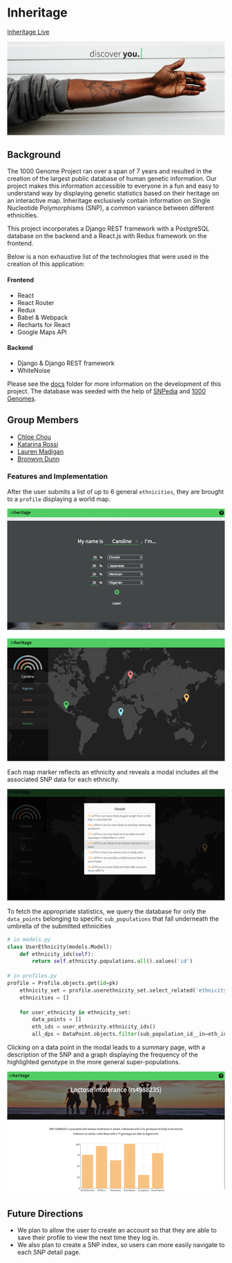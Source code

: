 # Inheritage

[Inheritage Live][live_link]

<p align="center">
  <img src="media/home-page.png" alt="home-page">
</p>

## Background
The 1000 Genome Project ran over a span of 7 years and resulted in the creation of the largest public database of human genetic information. Our project makes this information accessible to everyone in a fun and easy to understand way by displaying genetic statistics based on their heritage on an interactive map. Inheritage exclusively contain information on Single Nucleotide Polymorphisms (SNP), a common variance between different ethnicities.

This project incorporates a Django REST framework with a PostgreSQL database on the backend and a React.js with Redux framework on the frontend.

Below is a non exhaustive list of the technologies that were used in the creation of this application:

#### Frontend
- React
- React Router
- Redux
- Babel & Webpack
- Recharts for React
- Google Maps API

#### Backend
- Django & Django REST framework
- WhiteNoise

Please see the [docs][docs] folder for more information on the development of this project. The database was seeded with the help of [SNPedia][SNPedia] and [1000 Genomes][1000Genomes].

## Group Members
- [Chloe Chou](https://github.com/chloejchou)
- [Katarina Rossi](https://github.com/dischorde)
- [Lauren Madigan](https://github.com/lmadigan)
- [Bronwyn Dunn](https://github.com/bronwyndunn)


### Features and Implementation
After the user submits a list of up to 6 general `ethnicities`, they are brought to a `profile` displaying a world map.

![](media/ethnicity-form.png)
<br><br>
![](media/profile.png)

 Each map marker reflects an ethnicity and reveals a modal includes all the associated SNP data for each ethnicity.

![](media/modal.png)

To fetch the appropriate statistics, we query the database for only the `data_points` belonging to specific `sub_populations` that fall underneath the umbrella of the submitted ethnicities

```python
# in models.py
class UserEthnicity(models.Model):
    def ethnicity_ids(self):
        return self.ethnicity.populations.all().values('id')

# in profiles.py
profile = Profile.objects.get(id=pk)
    ethnicity_set = profile.userethnicity_set.select_related('ethnicity').all()
    ethnicities = []

    for user_ethnicity in ethnicity_set:
        data_points = []
        eth_ids = user_ethnicity.ethnicity_ids()
        all_dps = DataPoint.objects.filter(sub_population_id__in=eth_ids).order_by('-sub_population__specific').select_related('snp', 'sub_population')
```

Clicking on a data point in the modal leads to a summary page, with a description of the SNP and a graph displaying the frequency of the highlighted genotype in the more general super-populations.

![](media/snp-detail.png)


## Future Directions
- We plan to allow the user to create an account so that they are able to save their profile to view the next time they log in.
- We also plan to create a SNP index, so users can more easily navigate to each SNP detail page.

[docs]: /docs
[SNPedia]: http://snpedia.com/
[1000Genomes]: http://www.internationalgenome.org/
[live_link]: http://inheritage.herokuapp.com/
